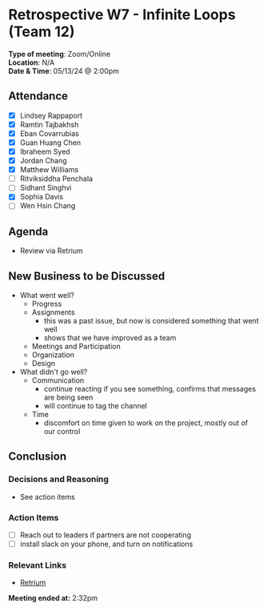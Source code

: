# Retrospective W7 - Infinite Loops (Team 12)

**Type of meeting**: Zoom/Online \
**Location**:  N/A \
**Date & Time**: 05/13/24 @ 2:00pm

## Attendance

- [x] Lindsey Rappaport
- [x] Ramtin Tajbakhsh
- [x] Eban Covarrubias
- [x] Guan Huang Chen
- [x] Ibraheem Syed
- [x] Jordan Chang
- [x] Matthew Williams
- [ ] Ritviksiddha Penchala
- [ ] Sidhant Singhvi
- [x] Sophia Davis
- [ ] Wen Hsin Chang

## Agenda

- Review via Retrium

## New Business to be Discussed

- What went well?
  - Progress
  - Assignments
    - this was a past issue, but now is considered something that went well
    - shows that we have improved as a team
  - Meetings and Participation
  - Organization
  - Design
- What didn't go well?
  - Communication
    - continue reacting if you see something, confirms that messages are being seen
    - will continue to tag the channel
  - Time
    - discomfort on time given to work on the project, mostly out of our control


## Conclusion

### Decisions and Reasoning

- See action items

### Action Items

- [ ] Reach out to leaders if partners are not cooperating
- [ ] install slack on your phone, and turn on notifications

### Relevant Links

- [Retrium](https://app.retrium.com/team-room/c33a59ab-1177-4f37-9c10-f6b844c3daa6/history/c8a844cb-25fb-4e15-88b3-f9450e22098b)

**Meeting ended at:** 2:32pm
